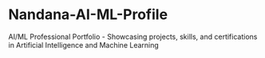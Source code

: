 # Nandana-AI-ML-Profile
AI/ML Professional Portfolio - Showcasing projects, skills, and certifications in Artificial Intelligence and Machine Learning
